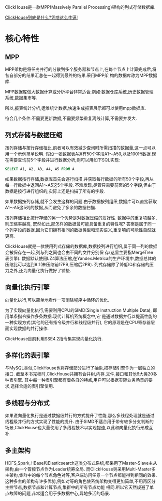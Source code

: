 ClickHouse是一款MPP(Massively Parallel Processing)架构的列式存储数据库.

[ClickHouse到底是什么?凭啥这么牛逼!](https://mp.weixin.qq.com/s/SBrbhGGN3gbKHpn-8nG_-A)

# 核心特性
## MPP
MPP架构是将任务并行的分散到多个服务器和节点上,在每个节点上计算完成后,将各自部分的结果汇总在一起得到最终的结果.采用MPP架
构的数据库称为MPP数据库.

MPP数据库做大数据计算或分析平台非常适合,例如:数据仓库系统,历史数据管理系统,数据集市等.

所以,报表统计分析,运维统计数据,快速生成报表展示都可以使用mpp数据库.

符合几个条件:不需要更新数据,不需要频繁重复离线计算,不需要并发大.

## 列式存储与数据压缩
按列存储与按行存储相比,前者可以有效减少查询时所需扫描的数据量,这一点可以用一个示例简单说明.
假设一张数据表A拥有50个字段A1～A50,以及100行数据.现在需要查询前5个字段并进行数据分析,则可以用如下SQL实现:
```sql
SELECT A1, A2, A3, A4, A5 FROM A
```
如果数据按行存储,数据库首先会逐行扫描,并获取每行数据的所有50个字段,再从每一行数据中返回A1～A5这5个字段.
不难发现,尽管只需要前面的5个字段,但由于数据是按行进行组织的,实际上还是扫描了所有的字段.

如果数据按列存储,就不会发生这样的问题.由于数据按列组织,数据库可以直接获取A1～A5这5列的数据,从而避免了多余的数据扫描.

按列存储相比按行存储的另一个优势是对数据压缩的友好性.
数据中的重复项越多,则压缩率越高, 既然如此,那怎样的数据最可能具备重复的特性呢?
答案是属于同一个列字段的数据,因为它们拥有相同的数据类型和现实语义,重复项的可能性自然就更高.

ClickHouse就是一款使用列式存储的数据库,数据按列进行组织,属于同一列的数据会被保存在一起,列与列之间也会由不同的文件分别保
存(这里主要指MergeTree表引擎).
数据默认使用LZ4算法压缩,在Yandex.Metrica的生产环境中,数据总体的压缩比可以达到8:1(未压缩前17PB,压缩后2PB).
列式存储除了降低IO和存储的压力之外,还为向量化执行做好了铺垫.

## 向量化执行引擎
向量化执行,可以简单地看作一项消除程序中循环的优化.

为了实现向量化执行,需要利用CPU的SIMD(Single Instruction Multiple Data), 即用单条指令操作多条数据.现代计算机系统概念中,它
是通过数据并行以提高性能的一种实现方式(其他的还有指令级并行和线程级并行), 它的原理是在CPU寄存器层面实现数据的并行操作.

ClickHouse目前利用SSE4.2指令集实现向量化执行.

## 多样化的表引擎
与MySQL类似,ClickHouse也将存储部分进行了抽象,把存储引擎作为一层独立的接口.
截至本书完稿时,ClickHouse共拥有合并树,内存,文件,接口和其他6大类20多种表引擎.
其中每一种表引擎都有着各自的特点,用户可以根据实际业务场景的要求,选择合适的表引擎使用.

## 多线程与分布式
如果说向量化执行是通过数据级并行的方式提升了性能,那么多线程处理就是通过线程级并行的方式实现了性能的提升.
由于SIMD不适合用于带有较多分支判断的场景,ClickHouse也大量使用了多线程技术以实现提速,以此和向量化执行形成互补.

## 多主架构
HDFS,Spark,HBase和Elasticsearch这类分布式系统,都采用了Master-Slave主从架构,由一个管控节点作为Leader统筹全局.
而ClickHouse则采用Multi-Master多主架构,集群中的每个节点角色对等,客户端访问任意一个节点都能得到相同的效果.
这种多主的架构有许多优势,例如对等的角色使系统架构变得更加简单,不用再区分主控节点,数据节点和计算节点,集群中的所有节点功能
相同.所以它天然规避了单点故障的问题,非常适合用于多数据中心,异地多活的场景.

